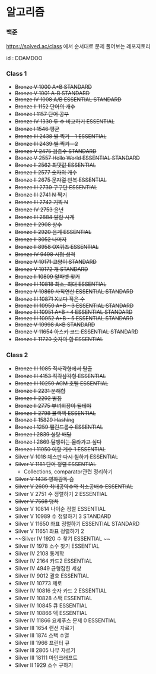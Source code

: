 # 알고리즘

### 백준

https://solved.ac/class 에서 순서대로 문제 풀어보는 레포지토리

id : DDAMDOO



### Class 1

* ~~Bronze V 1000	A+B STANDARD~~	
* ~~Bronze V 1001	A-B STANDARD~~	
* ~~Bronze IV 1008	A/B ESSENTIAL STANDARD~~	
* ~~Bronze II 1152	단어의 개수~~	
* ~~Bronze I 1157	단어 공부~~	
* ~~Bronze IV 1330	두 수 비교하기 ESSENTIAL~~	
* ~~Bronze I 1546	평균~~	
* ~~Bronze III 2438	별 찍기 - 1 ESSENTIAL~~	
* ~~Bronze III 2439	별 찍기 - 2~~	
* ~~Bronze V 2475	검증수 STANDARD~~	
* ~~Bronze V 2557	Hello World ESSENTIAL STANDARD~~	
* ~~Bronze II 2562	최댓값 ESSENTIAL~~	
* ~~Bronze II 2577	숫자의 개수~~	
* ~~Bronze II 2675	문자열 반복 ESSENTIAL~~	
* ~~Bronze III 2739	구구단 ESSENTIAL~~	
* ~~Bronze III 2741	N 찍기~~	
* ~~Bronze III 2742	기찍 N~~	
* ~~Bronze IV 2753	윤년~~	
* ~~Bronze III 2884	알람 시계~~	
* ~~Bronze II 2908	상수~~	
* ~~Bronze II 2920	음계 ESSENTIAL~~	
* ~~Bronze II 3052	나머지~~	
* ~~Bronze II 8958	OX퀴즈 ESSENTIAL~~	
* ~~Bronze IV 9498	시험 성적~~	
* ~~Bronze V 10171	고양이 STANDARD~~	
* ~~Bronze V 10172	개 STANDARD~~	
* ~~Bronze II 10809	알파벳 찾기~~	
* ~~Bronze III 10818	최소, 최대 ESSENTIAL~~	
* ~~Bronze V 10869	사칙연산 ESSENTIAL STANDARD~~	
* ~~Bronze III 10871	X보다 작은 수~~	
* ~~Bronze III 10950	A+B - 3 ESSENTIAL STANDARD~~	
* ~~Bronze III 10951	A+B - 4 ESSENTIAL STANDARD~~	
* ~~Bronze III 10952	A+B - 5 ESSENTIAL STANDARD~~	
* ~~Bronze V 10998	A×B STANDARD~~	
* ~~Bronze V 11654	아스키 코드 ESSENTIAL STANDARD~~	
* ~~Bronze II 11720	숫자의 합 ESSENTIAL~~	



### Class 2

* ~~Bronze III 1085	직사각형에서 탈출~~	
* ~~Bronze III 4153	직각삼각형 ESSENTIAL~~	
* ~~Bronze III 10250	ACM 호텔 ESSENTIAL~~	
* ~~Bronze II 2231	분해합~~	
* ~~Bronze II 2292	벌집~~	
* ~~Bronze II 2775	부녀회장이 될테야~~	
* ~~Bronze II 2798	블랙잭 ESSENTIAL~~	
* ~~Bronze II 15829	Hashing~~	
* ~~Bronze I 1259	팰린드롬수 ESSENTIAL~~	
* ~~Bronze I 2839	설탕 배달~~	
* ~~Bronze I 2869	달팽이는 올라가고 싶다~~	
* ~~Bronze I 11050	이항 계수 1 ESSENTIAL~~	
* ~~Silver V 1018	체스판 다시 칠하기 ESSENTIAL~~	
* ~~Silver V 1181	단어 정렬 ESSENTIAL~~
  * Collections, comparator관련 정리하기	
* ~~Silver V 1436	영화감독 숌~~	
* ~~Silver V 2609	최대공약수와 최소공배수 ESSENTIAL~~	
* Silver V 2751	수 정렬하기 2 ESSENTIAL	
* ~~Silver V 7568	덩치~~	
* Silver V 10814	나이순 정렬 ESSENTIAL	
* Silver V 10989	수 정렬하기 3 STANDARD	
* Silver V 11650	좌표 정렬하기 ESSENTIAL STANDARD	
* Silver V 11651	좌표 정렬하기 2	
* ~~Silver IV 1920	수 찾기 ESSENTIAL	~~
* Silver IV 1978	소수 찾기 ESSENTIAL	
* Silver IV 2108	통계학	
* Silver IV 2164	카드2 ESSENTIAL	
* Silver IV 4949	균형잡힌 세상	
* Silver IV 9012	괄호 ESSENTIAL	
* Silver IV 10773	제로	
* Silver IV 10816	숫자 카드 2 ESSENTIAL	
* Silver IV 10828	스택 ESSENTIAL	
* Silver IV 10845	큐 ESSENTIAL	
* Silver IV 10866	덱 ESSENTIAL	
* Silver IV 11866	요세푸스 문제 0 ESSENTIAL	
* Silver III 1654	랜선 자르기	
* Silver III 1874	스택 수열	
* Silver III 1966	프린터 큐	
* Silver III 2805	나무 자르기	
* Silver III 18111	마인크래프트	
* Silver II 1929	소수 구하기	


